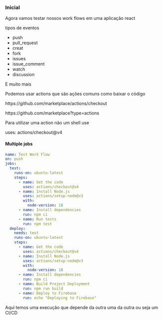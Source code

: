 ### Inicial
Agora vamos testar nossos work flows em uma aplicação react 

tipos de eventos 
- push 
- pull_request
- creat 
- fork
- issues 
- issue_comment
- watch 
- discussion 

E muito mais 

<p> Podemos usar actions que são ações comuns como baixar o código  </p>
<p> https://github.com/marketplace/actions/checkout </p>
<p> https://github.com/marketplace?type=actions </p>
Para utilizar uma action não um shell use <br>
<p>uses: actions/checkout@v4</p>

#### Multiple jobs 
```yml
name: Test Work Flow
on: push 
jobs:
  test:
    runs-on: ubuntu-latest
    steps:
      - name: Get the code
        uses: actions/checkout@v4
      - name: Install Node.js
        uses: actions/setup-node@v3
        with:
          node-version: 18
      - name: Install dependencies
        run: npm ci      
      - name: Run tests
        run: npm test
  deploy:
    needs: test
    runs-on: ubuntu-latest
    steps:
      - name: Get the code
        uses: actions/checkout@v4
      - name: Install Node.js
        uses: actions/setup-node@v3
        with:
          node-version: 18
      - name: Install dependencies
        run: npm ci      
      - name: Build Project Deployment 
        run: npm run build
      - name: Deploy to Firebase
        run: echo "Deploying to Firebase"

```
Aqui temos uma execução que depende da outra uma da outra ou seja um CI/CD